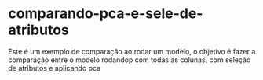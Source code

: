 # comparando-pca-e-sele-de-atributos
Este é um exemplo de comparação ao rodar um modelo, o objetivo é fazer a comparação entre o modelo rodandop com todas as colunas, com seleção de atributos e aplicando pca
